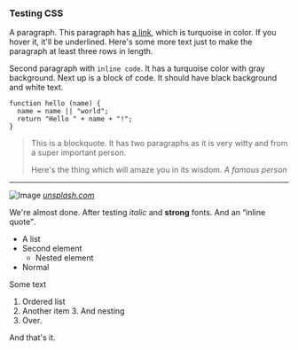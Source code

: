 ### Testing CSS

A paragraph. This paragraph has [a link](http://www.example.com), which is turquoise in color.
If you hover it, it'll be underlined. Here's some more text just to make the paragraph at least
three rows in length.

Second paragraph with `inline code`. It has a turquoise color with gray background. Next up is
a block of code. It should have black background and white text.

    function hello (name) {
      name = name || "world";
      return "Hello " + name + "!";
    }


> This is a blockquote. It has two paragraphs as it is very witty and
> from a super important person.
>
> Here's the thing which will amaze you in its wisdom.
<cite>A famous person</cite>

---

![Image](/img/emptybar.jpg)
<cite>[unsplash.com](http://unsplash.com)</cite>

We're almost done. After testing *italic* and **strong** fonts. And an <q>inline quote</q>.

* A list
* Second element
    * Nested element
* Normal

Some text

1. Ordered list
2. Another item
    3. And nesting
4. Over.


And that's it.
